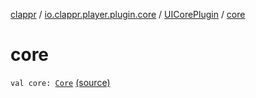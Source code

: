 [clappr](../../index.md) / [io.clappr.player.plugin.core](../index.md) / [UICorePlugin](index.md) / [core](.)

# core

`val core: `[`Core`](../../io.clappr.player.components/-core/index.md) [(source)](https://github.com/clappr/clappr-android/tree/dev/clappr/src/main/kotlin/io/clappr/player/plugin/Core/UICorePlugin.kt#L7)